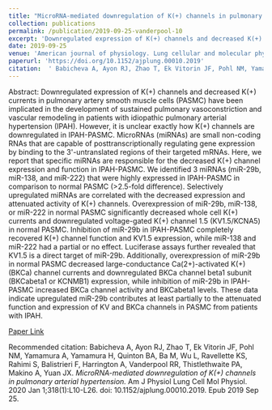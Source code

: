 ```yaml
--- 
title: "MicroRNA-mediated downregulation of K(+) channels in pulmonary arterial hypertension." 
collection: publications 
permalink: /publication/2019-09-25-vanderpool-10 
excerpt: 'Downregulated expression of K(+) channels and decreased K(+) currents in pulmonary artery smooth muscle cells (PASMC) have been implicated in the development of sustained pulmonary vasoconstriction and vascular remodeling in patients with idiopathic pulmonary arterial hypertension (IPAH). However, it is unclear exactly how K(+) channels are [...]' 
date: 2019-09-25 
venue: 'American journal of physiology. Lung cellular and molecular physiology' 
paperurl: 'https://doi.org/10.1152/ajplung.00010.2019' 
citation:  ' Babicheva A, Ayon RJ, Zhao T, Ek Vitorin JF, Pohl NM, Yamamura A, Yamamura H, Quinton BA, Ba M, Wu L, Ravellette KS, Rahimi S, Balistrieri F, Harrington A, Vanderpool RR, Thistlethwaite PA, Makino A, Yuan JX. <i>MicroRNA-mediated downregulation of K(+) channels in pulmonary arterial hypertension.</i> Am J Physiol Lung Cell Mol Physiol. 2020 Jan 1;318(1):L10-L26. doi: 10.1152/ajplung.00010.2019. Epub 2019 Sep 25.' 
--- 
```

Abstract:  Downregulated expression of K(+) channels and decreased K(+) currents in pulmonary artery smooth muscle cells (PASMC) have been implicated in the development of sustained pulmonary vasoconstriction and vascular remodeling in patients with idiopathic pulmonary arterial hypertension (IPAH). However, it is unclear exactly how K(+) channels are downregulated in IPAH-PASMC. MicroRNAs (miRNAs) are small non-coding RNAs that are capable of posttranscriptionally regulating gene expression by binding to the 3'-untranslated regions of their targeted mRNAs. Here, we report that specific miRNAs are responsible for the decreased K(+) channel expression and function in IPAH-PASMC. We identified 3 miRNAs (miR-29b, miR-138, and miR-222) that were highly expressed in IPAH-PASMC in comparison to normal PASMC (>2.5-fold difference). Selectively upregulated miRNAs are correlated with the decreased expression and attenuated activity of K(+) channels. Overexpression of miR-29b, miR-138, or miR-222 in normal PASMC significantly decreased whole cell K(+) currents and downregulated voltage-gated K(+) channel 1.5 (KV1.5/KCNA5) in normal PASMC. Inhibition of miR-29b in IPAH-PASMC completely recovered K(+) channel function and KV1.5 expression, while miR-138 and miR-222 had a partial or no effect. Luciferase assays further revealed that KV1.5 is a direct target of miR-29b. Additionally, overexpression of miR-29b in normal PASMC decreased large-conductance Ca(2+)-activated K(+) (BKCa) channel currents and downregulated BKCa channel beta1 subunit (BKCabeta1 or KCNMB1) expression, while inhibition of miR-29b in IPAH-PASMC increased BKCa channel activity and BKCabeta1 levels. These data indicate upregulated miR-29b contributes at least partially to the attenuated function and expression of KV and BKCa channels in PASMC from patients with IPAH.  
 
[Paper Link](https://doi.org/10.1152/ajplung.00010.2019) 
 
Recommended citation:  Babicheva A, Ayon RJ, Zhao T, Ek Vitorin JF, Pohl NM, Yamamura A, Yamamura H, Quinton BA, Ba M, Wu L, Ravellette KS, Rahimi S, Balistrieri F, Harrington A, Vanderpool RR, Thistlethwaite PA, Makino A, Yuan JX. <i>MicroRNA-mediated downregulation of K(+) channels in pulmonary arterial hypertension.</i> Am J Physiol Lung Cell Mol Physiol. 2020 Jan 1;318(1):L10-L26. doi: 10.1152/ajplung.00010.2019. Epub 2019 Sep 25. 
